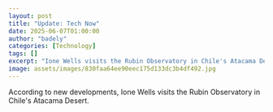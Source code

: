 ```yaml
---
layout: post
title: "Update: Tech Now"
date: 2025-06-07T01:00:00
author: "badely"
categories: [Technology]
tags: []
excerpt: "Ione Wells visits the Rubin Observatory in Chile's Atacama Desert."
image: assets/images/830faa64ee90eec175d133dc3b4df492.jpg
---
```


According to new developments, Ione Wells visits the Rubin Observatory in Chile's Atacama Desert.

